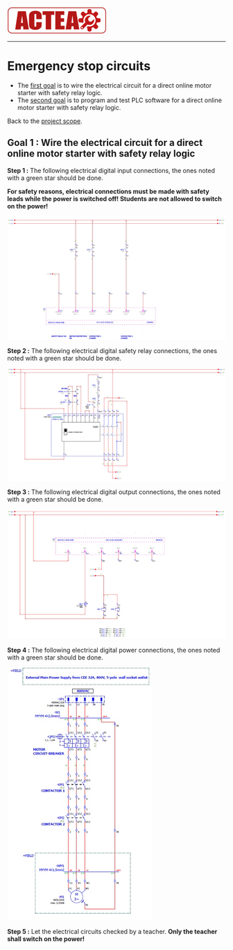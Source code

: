 
![ACTEA](/Logo_ACTEA_2.png)
_____________________________________
# Emergency stop circuits
-   The [first goal](Ex06/Subchapter04_01.md) is to wire the electrical circuit for a direct online motor starter with safety relay logic.
-   The [second goal](Ex06/Subchapter04_02.md)  is to program and test PLC software for a direct online motor starter with safety relay logic.

Back to the [project scope](Ex06/Subchapter04.md).

## Goal 1 : Wire the electrical circuit for a direct online motor starter with safety relay logic
**Step 1 :** The following electrical digital input connections, the ones noted with a green star should be done.

**For safety reasons, electrical connections must be made with safety leads while the power is switched off! Students are not allowed to switch on the power!**

![DOL inputs](../Ex06/Images/DOL_inputs.jpg)

**Step 2 :** The following electrical digital safety relay connections, the ones noted with a green star should be done.

![DOL outputs](../Ex06/Images/DOL_ns.jpg)

**Step 3 :** The following electrical digital output connections, the ones noted with a green star should be done.

![DOL outputs](../Ex06/Images/DOL_outputs.jpg)

**Step 4 :** The following electrical digital power connections, the ones noted with a green star should be done.

![DOL power circuit](../Ex06/Images/DOL_power.jpg)

**Step 5 :** Let the electrical circuits checked by a teacher. **Only the teacher shall switch on the power!**
